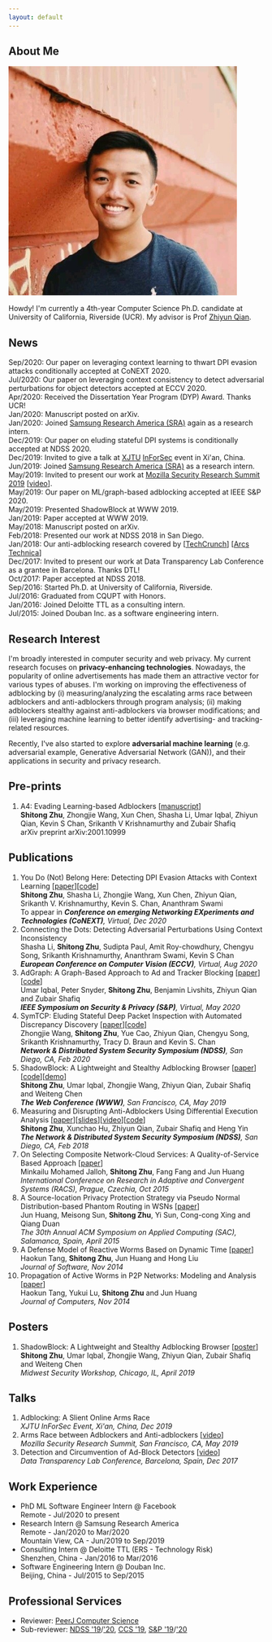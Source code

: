 ```yaml
---
layout: default
---
```


## About Me

<img class="profile-picture" src="profile.png">

Howdy! I'm currently a 4th-year Computer Science Ph.D. candidate at University of California, Riverside (UCR). My advisor is Prof [Zhiyun Qian](https://www.cs.ucr.edu/~zhiyunq/).

## News
Sep/2020: Our paper on leveraging context learning to thwart DPI evasion attacks conditionally accepted at CoNEXT 2020.  
Jul/2020: Our paper on leveraging context consistency to detect adversarial perturbations for object detectors accepted at ECCV 2020.  
Apr/2020: Received the Dissertation Year Program (DYP) Award. Thanks UCR!  
Jan/2020: Manuscript posted on arXiv.  
Jan/2020: Joined [Samsung Research America (SRA)](https://www.sra.samsung.com/) again as a research intern.  
Dec/2019: Our paper on eluding stateful DPI systems is conditionally accepted at NDSS 2020.  
Dec/2019: Invited to give a talk at [XJTU](http://men.xjtu.edu.cn/) [InForSec](https://www.inforsec.org/wp/) event in Xi'an, China.  
Jun/2019: Joined [Samsung Research America (SRA)](https://www.sra.samsung.com/) as a research intern.  
May/2019: Invited to present our work at [Mozilla Security Research Summit 2019](https://events.mozilla.org/moz2019securityresearchsummit) [[video](https://www.youtube.com/watch?v=NDGw-3vyx_M)].  
May/2019: Our paper on ML/graph-based adblocking accepted at IEEE S&P 2020.  
May/2019: Presented ShadowBlock at WWW 2019.  
Jan/2019: Paper accepted at WWW 2019.  
May/2018: Manuscript posted on arXiv.  
Feb/2018: Presented our work at NDSS 2018 in San Diego.  
Jan/2018: Our anti-adblocking research covered by [[TechCrunch](https://techcrunch.com/2017/12/27/thousands-of-major-sites-are-taking-silent-anti-ad-blocking-measures/)] [[Arcs Technica](https://arstechnica.com/science/2018/01/academic-researchers-fire-latest-shots-in-ad-blocking-arms-race/)]  
Dec/2017: Invited to present our work at Data Transparency Lab Conference as a grantee in Barcelona. Thanks DTL!  
Oct/2017: Paper accepted at NDSS 2018.  
Sep/2016: Started Ph.D. at University of California, Riverside.  
Jul/2016: Graduated from CQUPT with Honors.  
Jan/2016: Joined Deloitte TTL as a consulting intern.  
Jul/2015: Joined Douban Inc. as a software engineering intern.  

## Research Interest

I'm broadly interested in computer security and web privacy. 
My current research focuses on **privacy-enhancing technologies**.
Nowadays, the popularity of online advertisements has made them an attractive vector for various types of abuses. 
I'm working on improving the effectiveness of adblocking by (i) measuring/analyzing the escalating arms race between adblockers and anti-adblockers through program analysis; (ii) making adblockers stealthy against anti-adblockers via browser modifications; and (iii) leveraging machine learning to better identify advertising- and tracking-related resources.

Recently, I've also started to explore **adversarial machine learning** (e.g. adversarial example, Generative Adversarial Network (GAN)), and their applications in security and privacy research. 

## Pre-prints
1. A4: Evading Learning-based Adblockers [[manuscript](https://arxiv.org/abs/2001.10999)]  
**Shitong Zhu**, Zhongjie Wang, Xun Chen, Shasha Li, Umar Iqbal, Zhiyun Qian, Kevin S Chan, Srikanth V Krishnamurthy and Zubair Shafiq  
arXiv preprint arXiv:2001.10999  

## Publications

1. You Do (Not) Belong Here: Detecting DPI Evasion Attacks with Context Learning [[paper](pdfs/conext20_clap.pdf)][[code](https://github.com/seclab-ucr/CLAP)]  
**Shitong Zhu**, Shasha Li, Zhongjie Wang, Xun Chen, Zhiyun Qian, Srikanth V. Krishnamurthy, Kevin S. Chan, Ananthram Swami  
To appear in ***Conference on emerging Networking EXperiments and Technologies (CoNEXT)**, Virtual, Dec 2020*
2. Connecting the Dots: Detecting Adversarial Perturbations Using Context Inconsistency  
Shasha Li, **Shitong Zhu**, Sudipta Paul, Amit Roy-chowdhury, Chengyu Song, Srikanth Krishnamurthy, Ananthram Swami, Kevin S Chan  
***European Conference on Computer Vision (ECCV)**, Virtual, Aug 2020*
3. AdGraph: A Graph-Based Approach to Ad and Tracker Blocking [[paper](pdfs/oakland20_adgraph.pdf)][[code](https://uiowa-irl.github.io/AdGraph/)]  
Umar Iqbal, Peter Snyder, **Shitong Zhu**, Benjamin Livshits, Zhiyun Qian and Zubair Shafiq  
***IEEE Symposium on Security & Privacy (S&P)**, Virtual, May 2020*
4. SymTCP: Eluding Stateful Deep Packet Inspection with Automated Discrepancy Discovery [[paper](pdfs/ndss20_symtcp.pdf)][[code](https://github.com/seclab-ucr/sym-tcp)]  
Zhongjie Wang, **Shitong Zhu**, Yue Cao, Zhiyun Qian, Chengyu Song, Srikanth Krishnamurthy, Tracy D. Braun and Kevin S. Chan  
***Network & Distributed System Security Symposium (NDSS)**, San Diego, CA, Feb 2020*
5. ShadowBlock: A Lightweight and Stealthy Adblocking Browser [[paper](pdfs/www19_shadowblock.pdf)][[code](https://github.com/seclab-ucr/ShadowBlock)][[demo](https://www.youtube.com/watch?v=RLC90MU8Xdg)]  
**Shitong Zhu**, Umar Iqbal, Zhongjie Wang, Zhiyun Qian, Zubair Shafiq and Weiteng Chen  
***The Web Conference (WWW)**, San Francisco, CA, May 2019*
6. Measuring and Disrupting Anti-Adblockers Using Differential Execution Analysis [[paper](pdfs/ndss18_anti_adblock.pdf)][[slides](pdfs/ndss18_anti_adblock_slides.pdf)][[video](https://www.youtube.com/watch?v=HWFXKXXd-AY)][[code](https://github.com/shitongzhu/Anti-anti-adblocker)]  
**Shitong Zhu**, Xunchao Hu, Zhiyun Qian, Zubair Shafiq and Heng Yin  
***The Network & Distributed System Security Symposium (NDSS)**, San Diego, CA, Feb 2018*
7. On Selecting Composite Network-Cloud Services: A Quality-of-Service Based Approach [[paper](pdfs/racs15_composite_qos.pdf)]  
Minkailu Mohamed Jalloh, **Shitong Zhu**, Fang Fang and Jun Huang  
*International Conference on Research in Adaptive and Convergent Systems (RACS), Prague, Czechia, Oct 2015*
8. A Source-location Privacy Protection Strategy via Pseudo Normal Distribution-based Phantom Routing in WSNs [[paper](pdfs/sac15_phatom_routing.pdf)]  
Jun Huang, Meisong Sun, **Shitong Zhu**, Yi Sun, Cong-cong Xing and Qiang Duan  
*The 30th Annual ACM Symposium on Applied Computing (SAC), Salamanca, Spain, April 2015*
9. A Defense Model of Reactive Worms Based on Dynamic Time [[paper](pdfs/jsw14_reactive_worms.pdf)]  
Haokun Tang, **Shitong Zhu**, Jun Huang and Hong Liu  
*Journal of Software, Nov 2014*
10. Propagation of Active Worms in P2P Networks: Modeling and Analysis [[paper](pdfs/jcp14_active_worms.pdf)]  
Haokun Tang, Yukui Lu, **Shitong Zhu** and Jun Huang  
*Journal of Computers, Nov 2014*

## Posters
1. ShadowBlock: A Lightweight and Stealthy Adblocking Browser [[poster](pdfs/midwest19_shadowblock.pdf)]  
**Shitong Zhu**, Umar Iqbal, Zhongjie Wang, Zhiyun Qian, Zubair Shafiq and Weiteng Chen  
*Midwest Security Workshop, Chicago, IL, April 2019*

## Talks
1. Adblocking: A Slient Online Arms Race  
*XJTU InForSec Event, Xi'an, China, Dec 2019*  
1. Arms Race between Adblockers and Anti-adblockers [[video](https://www.youtube.com/watch?v=NDGw-3vyx_M)]  
*Mozilla Security Research Summit, San Francisco, CA, May 2019*  
2. Detection and Circumvention of Ad-Block Detectors [[video](https://www.youtube.com/watch?v=c4n8EGb27Gc)]  
*Data Transparency Lab Conference, Barcelona, Spain, Dec 2017*

## Work Experience

* PhD ML Software Engineer Intern @ Facebook  
Remote - Jul/2020 to present 
* Research Intern @ Samsung Research America  
Remote - Jan/2020 to Mar/2020  
Mountain View, CA - Jun/2019 to Sep/2019
* Consulting Intern @ Deloitte TTL (ERS - Technology Risk)  
Shenzhen, China - Jan/2016 to Mar/2016
* Software Engineering Intern @ Douban Inc.  
Beijing, China - Jul/2015 to Sep/2015

## Professional Services
- Reviewer: [PeerJ Computer Science](https://peerj.com/computer-science/)  
- Sub-reviewer: [NDSS '19](https://www.ndss-symposium.org/ndss2019/)/['20](https://www.ndss-symposium.org/ndss2020/), [CCS '19](https://www.sigsac.org/ccs/CCS2019/), [S&P '19](https://www.ieee-security.org/TC/SP2019/)/['20](https://www.ieee-security.org/TC/SP2020/)  
